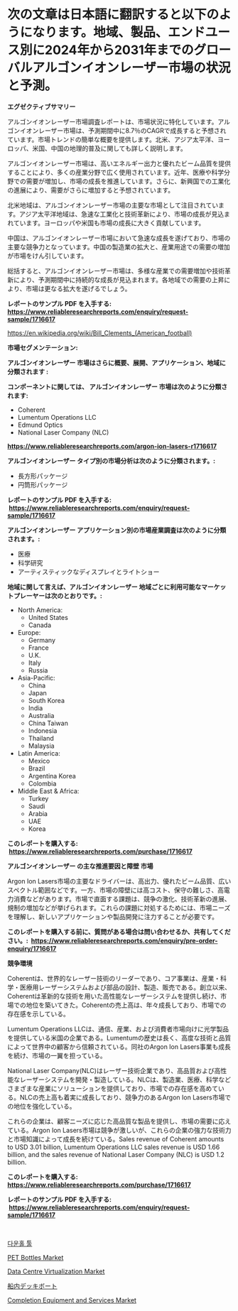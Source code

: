 <p><h1>次の文章は日本語に翻訳すると以下のようになります。地域、製品、エンドユース別に2024年から2031年までのグローバルアルゴンイオンレーザー市場の状況と予測。</h1></p><p><strong>エグゼクティブサマリー</strong></p>
<p><p>アルゴンイオンレーザー市場調査レポートは、市場状況に特化しています。アルゴンイオンレーザー市場は、予測期間中に8.7％のCAGRで成長すると予想されています。市場トレンドの簡単な概要を提供します。北米、アジア太平洋、ヨーロッパ、米国、中国の地理的普及に関しても詳しく説明します。</p><p>アルゴンイオンレーザー市場は、高いエネルギー出力と優れたビーム品質を提供することにより、多くの産業分野で広く使用されています。近年、医療や科学分野での需要が増加し、市場の成長を推進しています。さらに、新興国での工業化の進展により、需要がさらに増加すると予想されています。</p><p>北米地域は、アルゴンイオンレーザー市場の主要な市場として注目されています。アジア太平洋地域は、急速な工業化と技術革新により、市場の成長が見込まれています。ヨーロッパや米国も市場の成長に大きく貢献しています。</p><p>中国は、アルゴンイオンレーザー市場において急速な成長を遂げており、市場の主要な競争力となっています。中国の製造業の拡大と、産業用途での需要の増加が市場をけん引しています。</p><p>総括すると、アルゴンイオンレーザー市場は、多様な産業での需要増加や技術革新により、予測期間中に持続的な成長が見込まれます。各地域での需要の上昇により、市場は更なる拡大を遂げるでしょう。</p></p>
<p><strong>レポートのサンプル PDF を入手する: <a href="https://www.reliableresearchreports.com/enquiry/request-sample/1716617">https://www.reliableresearchreports.com/enquiry/request-sample/1716617</a></strong></p>
<p><a href="https://en.wikipedia.org/wiki/Bill_Clements_(American_football)">https://en.wikipedia.org/wiki/Bill_Clements_(American_football)</a></p>
<p><strong>市場セグメンテーション:</strong></p>
<p><strong> アルゴンイオンレーザー 市場はさらに概要、展開、アプリケーション、地域に分類されます :</strong></p>
<p><strong>コンポーネントに関しては、 アルゴンイオンレーザー 市場は次のように分類されます: &nbsp;</strong></p>
<p><ul><li>Coherent</li><li>Lumentum Operations LLC</li><li>Edmund Optics</li><li>National Laser Company (NLC)</li></ul></p>
<p><strong><a href="https://www.reliableresearchreports.com/argon-ion-lasers-r1716617">https://www.reliableresearchreports.com/argon-ion-lasers-r1716617</a></strong></p>
<p><strong> アルゴンイオンレーザー タイプ別の市場分析は次のように分類されます。:</strong></p>
<p><ul><li>長方形パッケージ</li><li>円筒形パッケージ</li></ul></p>
<p><strong>レポートのサンプル PDF を入手する: &nbsp;<a href="https://www.reliableresearchreports.com/enquiry/request-sample/1716617">https://www.reliableresearchreports.com/enquiry/request-sample/1716617</a></strong></p>
<p><strong> アルゴンイオンレーザー アプリケーション別の市場産業調査は次のように分類されます。:</strong></p>
<p><ul><li>医療</li><li>科学研究</li><li>アーティスティックなディスプレイとライトショー</li></ul></p>
<p><strong>地域に関して言えば、アルゴンイオンレーザー 地域ごとに利用可能なマーケットプレーヤーは次のとおりです。:</strong></p>
<p><ul>
    <li>
        North America:
        <ul>
            <li>United States</li>
            <li>Canada</li>
        </ul>
    </li>
    <li>
        Europe:
        <ul>
            <li>Germany</li>
            <li>France</li>
            <li>U.K.</li>
            <li>Italy</li>
            <li>Russia</li>
        </ul>
    </li>
    <li>
        Asia-Pacific:
        <ul>
            <li>China</li>
            <li>Japan</li>
            <li>South Korea</li>
            <li>India</li>
            <li>Australia</li>
            <li>China Taiwan</li>
            <li>Indonesia</li>
            <li>Thailand</li>
            <li>Malaysia</li>
        </ul>
    </li>
    <li>
        Latin America:
        <ul>
            <li>Mexico</li>
            <li>Brazil</li>
            <li>Argentina Korea</li>
            <li>Colombia</li>
        </ul>
    </li>
    <li>
        Middle East & Africa:
        <ul>
            <li>Turkey</li>
            <li>Saudi</li>
            <li>Arabia</li>
            <li>UAE</li>
            <li>Korea</li>
        </ul>
    </li>
    </ul></p>
<p><strong>このレポートを購入する: &nbsp;<a href="https://www.reliableresearchreports.com/purchase/1716617">https://www.reliableresearchreports.com/purchase/1716617</a></strong></p>
<p><strong>アルゴンイオンレーザー の主な推進要因と障壁 市場</strong></p>
<p><p>Argon Ion Lasers市場の主要なドライバーは、高出力、優れたビーム品質、広いスペクトル範囲などです。一方、市場の障壁には高コスト、保守の難しさ、高電力消費などがあります。市場で直面する課題は、競争の激化、技術革新の進展、規制の増加などが挙げられます。これらの課題に対処するためには、市場ニーズを理解し、新しいアプリケーションや製品開発に注力することが必要です。</p></p>
<p><strong>このレポートを購入する前に、質問がある場合は問い合わせるか、共有してください。:&nbsp; <a href="https://www.reliableresearchreports.com/enquiry/pre-order-enquiry/1716617">https://www.reliableresearchreports.com/enquiry/pre-order-enquiry/1716617</a></strong></p>
<p><strong>競争環境</strong></p>
<p><p>Coherentは、世界的なレーザー技術のリーダーであり、コア事業は、産業・科学・医療用レーザーシステムおよび部品の設計、製造、販売である。創立以来、Coherentは革新的な技術を用いた高性能なレーザーシステムを提供し続け、市場での地位を築いてきた。Coherentの売上高は、年々成長しており、市場での存在感を示している。</p><p>Lumentum Operations LLCは、通信、産業、および消費者市場向けに光学製品を提供している米国の企業である。Lumentumの歴史は長く、高度な技術と品質によって世界中の顧客から信頼されている。同社のArgon Ion Lasers事業も成長を続け、市場の一翼を担っている。</p><p>National Laser Company(NLC)はレーザー技術企業であり、高品質および高性能なレーザーシステムを開発・製造している。NLCは、製造業、医療、科学などさまざまな産業にソリューションを提供しており、市場での存在感を高めている。NLCの売上高も着実に成長しており、競争力のあるArgon Ion Lasers市場での地位を強化している。</p><p>これらの企業は、顧客ニーズに応じた高品質な製品を提供し、市場の需要に応えている。Argon Ion Lasers市場は競争が激しいが、これらの企業の強力な技術力と市場知識によって成長を続けている。Sales revenue of Coherent amounts to USD 3.01 billion, Lumentum Operations LLC sales revenue is USD 1.66 billion, and the sales revenue of National Laser Company (NLC) is USD 1.2 billion.</p></p>
<p><strong>このレポートを購入する: &nbsp; <a href="https://www.reliableresearchreports.com/purchase/1716617">https://www.reliableresearchreports.com/purchase/1716617</a></strong></p>
<p><strong>レポートのサンプル PDF を入手する: &nbsp;<a href="https://www.reliableresearchreports.com/enquiry/request-sample/1716617">https://www.reliableresearchreports.com/enquiry/request-sample/1716617</a></strong><strong></strong></p>
<p>&nbsp;</p>
<p><p><a href="https://github.com/shampaakter36/Market-Research-Report-List-1/blob/main/78457013966.md">다운홀 툴</a></p><p><a href="https://github.com/arionmp/Market-Research-Report-List-4/blob/main/pet-bottles-market.md">PET Bottles Market</a></p><p><a href="https://www.linkedin.com/pulse/data-centre-virtualization-market-trends-analysis-opportunities-xeeze">Data Centre Virtualization Market</a></p><p><a href="https://medium.com/@amarart56456/%E3%82%B0%E3%83%AD%E3%83%BC%E3%83%90%E3%83%AB%E3%82%A4%E3%83%B3%E3%83%9C%E3%83%BC%E3%83%89%E3%83%87%E3%83%83%E3%82%AD%E3%83%9C%E3%83%BC%E3%83%88%E7%94%A3%E6%A5%AD%E3%81%AE%E8%AA%BF%E6%9F%BB%E3%83%AC%E3%83%9D%E3%83%BC%E3%83%88-%E7%AB%B6%E4%BA%89%E7%8A%B6%E6%B3%81-%E5%B8%82%E5%A0%B4%E8%A6%8F%E6%A8%A1-%E5%9C%B0%E5%9F%9F%E3%81%AE%E7%8A%B6%E6%B3%81%E3%81%8A%E3%82%88%E3%81%B3%E5%B0%86%E6%9D%A5%E4%BA%88%E6%B8%AC-2024%E5%B9%B4%E3%81%8B%E3%82%892031%E5%B9%B4%E3%81%BE%E3%81%A7-292d193450ef">船内デッキボート</a></p><p><a href="https://medium.com/@othaleffler2008/global-completion-equipment-and-services-market-focus-on-product-type-packers-sand-control-20b3c03691d7">Completion Equipment and Services Market</a></p></p>